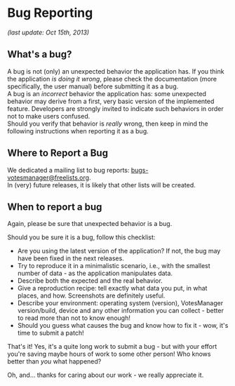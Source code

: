 Bug Reporting
=============
*(last update: Oct 15th, 2013)*

What's a bug?
-------------
A bug is not (only) an unexpected behavior the application has. If you think the application *is doing it wrong*, please check the documentation (more specifically, the user manual) before submitting it as a bug.  
A bug is an *incorrect* behavior the application has: some unexpected behavior may derive from a first, very basic version of the implemented feature. Developers are strongly invited to indicate such behaviors in order not to make users confused.  
Should you verify that behavior is *really* wrong, then keep in mind the following instructions when reporting it as a bug.

Where to Report a Bug
---------------------

We dedicated a mailing list to bug reports: bugs-votesmanager@freelists.org.  
In (very) future releases, it is likely that other lists will be created.

When to report a bug
--------------------

Again, please be sure that unexpected behavior is a bug.  

Should you be sure it is a bug, follow this checklist:

* Are you using the latest version of the application? If not, the bug may have been fixed in the next releases.
* Try to reproduce it in a minimalistic scenario, i.e., with the smallest number of data - as the application manipulates data.
* Describe both the expected and the real behavior.
* Give a reproduction recipe: tell exactly what data you put, in what places, and how. Screenshots are definitely useful.
* Describe your environment: operating system (version), VotesManager version/build, device and any other information you can collect - better to read more than not to know enough!
* Should you guess what causes the bug and know how to fix it - wow, it's time to submit a patch!

That's it! Yes, it's a quite long work to submit a bug - but with your effort you're saving maybe hours of work to some other person! Who knows better than *you* what happened?

Oh, and... thanks for caring about our work - we really appreciate it.
